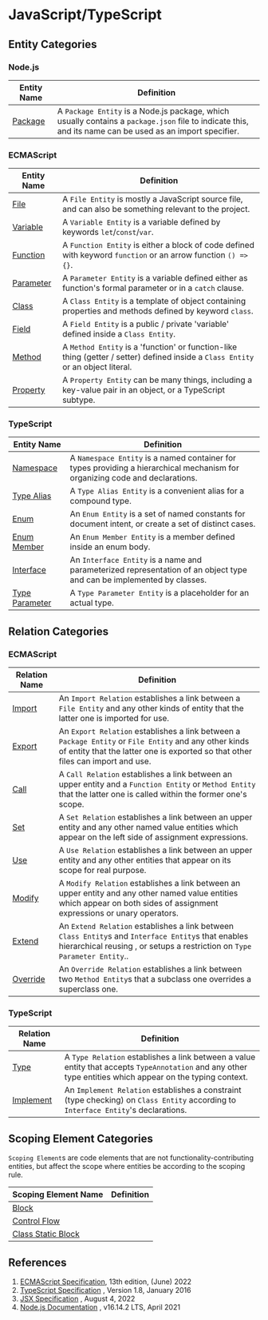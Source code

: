 # JavaScript/TypeScript

## Entity Categories

### Node.js

| Entity Name                  | Definition                                                                                                                                               |
|------------------------------|----------------------------------------------------------------------------------------------------------------------------------------------------------|
| [Package](entity/package.md) | A `Package Entity` is a Node.js package, which usually contains a `package.json` file to indicate this, and its name can be used as an import specifier. |

### ECMAScript

| Entity Name                      | Definition                                                                                                                       |
|----------------------------------|----------------------------------------------------------------------------------------------------------------------------------|
| [File](entity/file.md)           | A `File Entity` is mostly a JavaScript source file, and can also be something relevant to the project.                           |
| [Variable](entity/variable.md)   | A `Variable Entity` is a variable defined by keywords `let`/`const`/`var`.                                                       |
| [Function](entity/function.md)   | A `Function Entity` is either a block of code defined with keyword `function` or an arrow function `() => {}`.                   |
| [Parameter](entity/parameter.md) | A `Parameter Entity` is a variable defined either as function's formal parameter or in a `catch` clause.                         |
| [Class](entity/class.md)         | A `Class Entity` is a template of object containing properties and methods defined by keyword `class`.                           |
| [Field](entity/field.md)         | A `Field Entity` is a public / private 'variable' defined inside a `Class Entity`.                                               |
| [Method](entity/method.md)       | A `Method Entity` is a 'function' or function-like thing (getter / setter) defined inside a `Class Entity` or an object literal. |
| [Property](entity/property.md)   | A `Property Entity` can be many things, including a key-value pair in an object, or a TypeScript subtype.                        |

### TypeScript

| Entity Name                                | Definition                                                                                                                   |
|--------------------------------------------|------------------------------------------------------------------------------------------------------------------------------|
| [Namespace](entity/namespace.md)           | A `Namespace Entity` is a named container for types providing a hierarchical mechanism for organizing code and declarations. |
| [Type Alias](entity/type-alias.md)         | A `Type Alias Entity` is a convenient alias for a compound type.                                                             |
| [Enum](entity/enum.md)                     | An `Enum Entity` is a set of named constants for document intent, or create a set of distinct cases.                         |
| [Enum Member](entity/enum-member.md)       | An `Enum Member Entity` is a member defined inside an enum body.                                                             |
| [Interface](entity/interface.md)           | An `Interface Entity` is a name and parameterized representation of an object type and can be implemented by classes.        |
| [Type Parameter](entity/type-parameter.md) | A `Type Parameter Entity` is a placeholder for an actual type.                                                               |

[//]: # (### UI Frameworks)

[//]: # ()

[//]: # (| Entity Name                          | Definition                                                                                                                     |)

[//]: # (|--------------------------------------|--------------------------------------------------------------------------------------------------------------------------------|)

[//]: # (| [JSX Element]&#40;entity/jsx-element.md&#41; | A `JSX Element Entity` is a syntax extension which uses XML-like syntax that can be processed into standard ECMAScript object. |)

## Relation Categories

### ECMAScript

| Relation Name                    | Definition                                                                                                                                                                                |
|----------------------------------|-------------------------------------------------------------------------------------------------------------------------------------------------------------------------------------------|
| [Import](relation/import.md)     | An `Import Relation` establishes a link between a `File Entity` and any other kinds of entity that the latter one is imported for use.                                                    |
| [Export](relation/export.md)     | An `Export Relation` establishes a link between a `Package Entity` or `File Entity` and any other kinds of entity that the latter one is exported so that other files can import and use. |
| [Call](relation/call.md)         | A `Call Relation` establishes a link between an upper entity and a `Function Entity` or `Method Entity` that the latter one is called within the former one's scope.                      |
| [Set](relation/set.md)           | A `Set Relation` establishes a link between an upper entity and any other named value entities which appear on the left side of assignment expressions.                                   |
| [Use](relation/use.md)           | A `Use Relation` establishes a link between an upper entity and any other entities that appear on its scope for real purpose.                                                             |
| [Modify](relation/modify.md)     | A `Modify Relation` establishes a link between an upper entity and any other named value entities which appear on both sides of assignment expressions or unary operators.                |
| [Extend](relation/extend.md)     | An `Extend Relation` establishes a link between `Class Entity`s and `Interface Entity`s that enables hierarchical reusing , or setups a restriction on `Type Parameter Entity`..          |
| [Override](relation/override.md) | An `Override Relation` establishes a link between two `Method Entity`s that a subclass one overrides a superclass one.                                                                    |

### TypeScript

| Relation Name                      | Definition                                                                                                                                                |
|------------------------------------|-----------------------------------------------------------------------------------------------------------------------------------------------------------|
| [Type](relation/type.md)           | A `Type Relation` establishes a link between a value entity that accepts `TypeAnnotation` and any other type entities which appear on the typing context. |
| [Implement](relation/implement.md) | An `Implement Relation` establishes a constraint (type checking) on `Class Entity` according to `Interface Entity`'s declarations.                        |

## Scoping Element Categories

`Scoping Element`s are code elements that are not
functionality-contributing entities, but affect the scope where
entities be according to the scoping rule.

| Scoping Element Name                                        | Definition |
|-------------------------------------------------------------|------------|
| [Block](scoping-element/block.md)                           |            |
| [Control Flow](scoping-element/control-flow.md)             |            |
| [Class Static Block](scoping-element/class-static-block.md) |            |

## References

1. [ECMAScript Specification](https://tc39.es/ecma262/2022), 13th
   edition, (June) 2022
2. [TypeScript Specification](https://github.com/microsoft/TypeScript/blob/main/doc/spec-ARCHIVED.md)
   , Version 1.8, January 2016
3. [JSX Specification](https://facebook.github.io/jsx/#sec-intro)
   , August 4, 2022
4. [Node.js Documentation](https://nodejs.org/dist/latest-v16.x/docs/api/)
   , v16.14.2 LTS, April 2021
